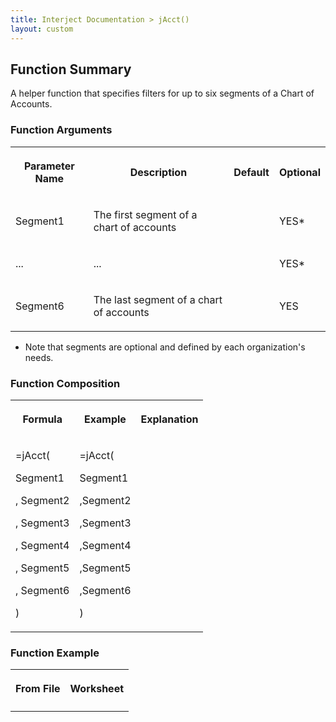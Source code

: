 ```yaml
---
title: Interject Documentation > jAcct()
layout: custom
---
```

##  Function Summary 

A helper function that specifies filters for up to six segments of a Chart of Accounts. 

###  Function Arguments   
  
<table>  
<tr>  
<th>

Parameter Name 
</th>  
<th>

Description 
</th>  
<th>

Default 
</th>  
<th>

Optional 
</th> </tr>  
<tr>  
<td>



Segment1 


</td>  
<td>



The first segment of a chart of accounts 


</td>  
<td>


</td>  
<td>



YES* 


</td> </tr>  
<tr>  
<td>

... 
</td>  
<td>

... 
</td>  
<td>


</td>  
<td>

YES* 
</td> </tr>  
<tr>  
<td>

Segment6  
</td>  
<td>

The last segment of a chart of accounts  
</td>  
<td>


</td>  
<td>

YES 
</td> </tr> </table>

  * Note that segments are optional and defined by each organization's needs. 



###  Function Composition   
  
<table>  
<tr>  
<th>

Formula 
</th>  
<th>

Example 
</th>  
<th>

Explanation 
</th> </tr>  
<tr>  
<td>



=jAcct( 

Segment1 

,  Segment2 

,  Segment3 

,  Segment4 

,  Segment5 

,  Segment6 

) 


</td>  
<td>



=jAcct( 

Segment1 

,Segment2 

,Segment3 

,Segment4 

,Segment5 

,Segment6 

) 


</td>  
<td>




</td> </tr> </table>

###  Function Example   
  
<table>  
<tr>  
<th>

From File 
</th>  
<th>

Worksheet 
</th> </tr>  
<tr>  
<td>


</td>  
<td>


</td> </tr> </table>
